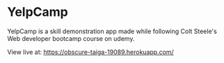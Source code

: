 # YelpCamp
YelpCamp is a skill demonstration app made while following Colt Steele's Web developer bootcamp course on udemy.

View live at: https://obscure-taiga-19089.herokuapp.com/
